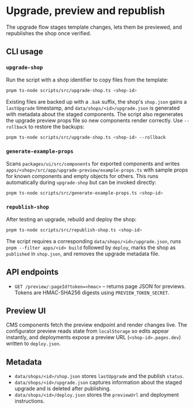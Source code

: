 # Upgrade, preview and republish

The upgrade flow stages template changes, lets them be previewed, and republishes the shop once verified.

## CLI usage

### `upgrade-shop`

Run the script with a shop identifier to copy files from the template:

```bash
pnpm ts-node scripts/src/upgrade-shop.ts <shop-id>
```

Existing files are backed up with a `.bak` suffix, the shop's `shop.json` gains a `lastUpgrade` timestamp, and `data/shops/<id>/upgrade.json` is generated with metadata about the staged components. The script also regenerates the upgrade preview props file so new components render correctly. Use `--rollback` to restore the backups:

```bash
pnpm ts-node scripts/src/upgrade-shop.ts <shop-id> --rollback
```

### `generate-example-props`

Scans `packages/ui/src/components` for exported components and writes
`apps/<shop>/src/app/upgrade-preview/example-props.ts` with sample props for
known components and empty objects for others. This runs automatically during
`upgrade-shop` but can be invoked directly:

```bash
pnpm ts-node scripts/src/generate-example-props.ts <shop-id>
```

### `republish-shop`

After testing an upgrade, rebuild and deploy the shop:

```bash
pnpm ts-node scripts/src/republish-shop.ts <shop-id>
```

The script requires a corresponding `data/shops/<id>/upgrade.json`, runs `pnpm --filter apps/<id> build` followed by `deploy`, marks the shop as `published` in `shop.json`, and removes the upgrade metadata file.

## API endpoints

- `GET /preview/:pageId?token=<hmac>` – returns page JSON for previews. Tokens are HMAC-SHA256 digests using `PREVIEW_TOKEN_SECRET`.

## Preview UI

CMS components fetch the preview endpoint and render changes live. The configurator preview reads state from `localStorage` so edits appear instantly, and deployments expose a preview URL (`<shop-id>.pages.dev`) written to `deploy.json`.

## Metadata

- `data/shops/<id>/shop.json` stores `lastUpgrade` and the publish `status`.
- `data/shops/<id>/upgrade.json` captures information about the staged upgrade and is deleted after publishing.
- `data/shops/<id>/deploy.json` stores the `previewUrl` and deployment instructions.
